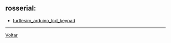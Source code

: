 ## rosserial:
- [turtlesim_arduino_lcd_keypad ](https://github.com/LPAE/catkin_ws/tree/master/src/turtlesim_arduino_lcd_keypad)

---
[Voltar](https://lpae.github.io/)
